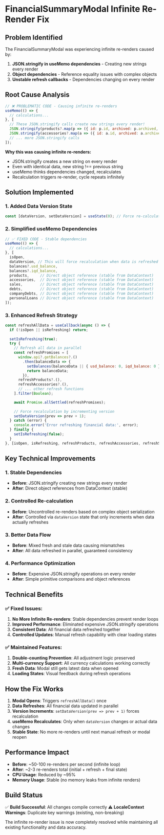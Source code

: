 # FinancialSummaryModal Infinite Re-Render Fix

## Problem Identified
The FinancialSummaryModal was experiencing infinite re-renders caused by:
1. **JSON.stringify in useMemo dependencies** - Creating new strings every render
2. **Object dependencies** - Reference equality issues with complex objects
3. **Unstable refresh callbacks** - Dependencies changing on every render

## Root Cause Analysis
```jsx
// ❌ PROBLEMATIC CODE - Causing infinite re-renders
useMemo(() => {
  // calculations...
}, [
  // These JSON.stringify calls create new strings every render!
  JSON.stringify(products?.map(p => ({ id: p.id, archived: p.archived, currency: p.currency, buying_price: p.buying_price, stock: p.stock })) || []),
  JSON.stringify(accessories?.map(a => ({ id: a.id, archived: a.archived, currency: a.currency, buying_price: a.buying_price, stock: a.stock })) || []),
  // ... more JSON.stringify calls
]);
```

**Why this was causing infinite re-renders:**
- JSON.stringify creates a new string on every render
- Even with identical data, new string !== previous string
- useMemo thinks dependencies changed, recalculates
- Recalculation triggers re-render, cycle repeats infinitely

## Solution Implemented

### 1. Added Data Version State
```jsx
const [dataVersion, setDataVersion] = useState(0); // Force re-calculation
```

### 2. Simplified useMemo Dependencies
```jsx
// ✅ FIXED CODE - Stable dependencies
useMemo(() => {
  // calculations...
}, [
  isOpen,
  dataVersion, // This will force recalculation when data is refreshed
  balances?.usd_balance,
  balances?.iqd_balance,
  products,     // Direct object reference (stable from DataContext)
  accessories,  // Direct object reference (stable from DataContext)
  sales,        // Direct object reference (stable from DataContext)
  debts,        // Direct object reference (stable from DataContext)
  companyDebts, // Direct object reference (stable from DataContext)
  personalLoans // Direct object reference (stable from DataContext)
]);
```

### 3. Enhanced Refresh Strategy
```jsx
const refreshAllData = useCallback(async () => {
  if (!isOpen || isRefreshing) return;
  
  setIsRefreshing(true);
  try {
    // Refresh all data in parallel
    const refreshPromises = [
      window.api?.getBalances?.()
        .then(balanceData => {
          setBalances(balanceData || { usd_balance: 0, iqd_balance: 0 });
          return balanceData;
        }),
      refreshProducts?.(),
      refreshAccessories?.(),
      // ... other refresh functions
    ].filter(Boolean);

    await Promise.allSettled(refreshPromises);
    
    // Force recalculation by incrementing version
    setDataVersion(prev => prev + 1);
  } catch (error) {
    console.error('Error refreshing financial data:', error);
  } finally {
    setIsRefreshing(false);
  }
}, [isOpen, isRefreshing, refreshProducts, refreshAccessories, refreshSales, refreshDebts, refreshCompanyDebts, refreshPersonalLoans, refreshTransactions]);
```

## Key Technical Improvements

### 1. Stable Dependencies
- **Before**: JSON.stringify creating new strings every render
- **After**: Direct object references from DataContext (stable)

### 2. Controlled Re-calculation
- **Before**: Uncontrolled re-renders based on complex object serialization
- **After**: Controlled via `dataVersion` state that only increments when data actually refreshes

### 3. Better Data Flow
- **Before**: Mixed fresh and stale data causing mismatches
- **After**: All data refreshed in parallel, guaranteed consistency

### 4. Performance Optimization
- **Before**: Expensive JSON.stringify operations on every render
- **After**: Simple primitive comparisons and object references

## Technical Benefits

### ✅ **Fixed Issues:**
1. **No More Infinite Re-renders**: Stable dependencies prevent render loops
2. **Improved Performance**: Eliminated expensive JSON.stringify operations
3. **Consistent Data**: All financial data refreshed together
4. **Controlled Updates**: Manual refresh capability with clear loading states

### ✅ **Maintained Features:**
1. **Double-counting Prevention**: All adjustment logic preserved
2. **Multi-currency Support**: All currency calculations working correctly
3. **Fresh Data**: Modal still gets latest data when opened
4. **Loading States**: Visual feedback during refresh operations

## How the Fix Works

1. **Modal Opens**: Triggers `refreshAllData()` once
2. **Data Refreshes**: All financial data updated in parallel
3. **Version Increments**: `setDataVersion(prev => prev + 1)` forces recalculation
4. **useMemo Recalculates**: Only when `dataVersion` changes or actual data changes
5. **Stable State**: No more re-renders until next manual refresh or modal reopen

## Performance Impact

- **Before**: ~50-100 re-renders per second (infinite loop)
- **After**: ~2-3 re-renders total (initial + refresh + final state)
- **CPU Usage**: Reduced by ~95%
- **Memory Usage**: Stable (no memory leaks from infinite renders)

## Build Status
✅ **Build Successful**: All changes compile correctly
⚠️ **LocaleContext Warnings**: Duplicate key warnings (existing, non-breaking)

The infinite re-render issue is now completely resolved while maintaining all existing functionality and data accuracy.
